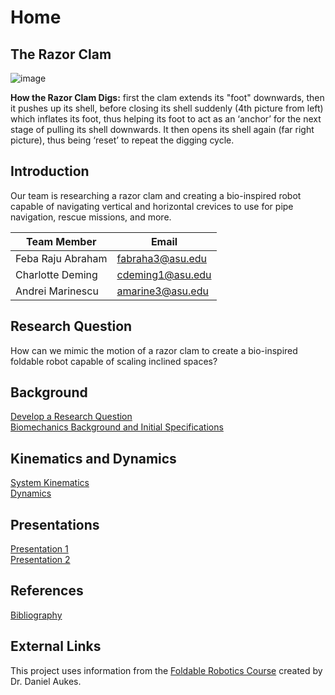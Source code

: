 # Home

## The Razor Clam

![image](https://dl0.creation.com/articles/p124/c12446/razor-clam-digs.jpg)

**How the Razor Clam Digs:** first the clam extends its "foot" downwards, then it pushes up its shell, before closing its shell suddenly (4th picture from left) which inflates its foot, thus helping its foot to act as an ‘anchor’ for the next stage of pulling its shell downwards. It then opens its shell again (far right picture), thus being ‘reset’ to repeat the digging cycle.

## Introduction

Our team is researching a razor clam and creating a bio-inspired robot capable of navigating vertical and horizontal crevices to use for pipe navigation, rescue missions, and more.

|Team Member|Email|
|---|---|
|Feba Raju Abraham|fabraha3@asu.edu|
|Charlotte Deming|cdeming1@asu.edu|
|Andrei Marinescu|amarine3@asu.edu|

## Research Question

How can we mimic the motion of a razor clam to create a bio-inspired foldable robot capable of scaling inclined spaces?

## Background

[Develop a Research Question](develop-a-research-question.md)  
[Biomechanics Background and Initial Specifications](biomechanics-background-and-initial-specifications.md) 

## Kinematics and Dynamics

[System Kinematics](https://nbviewer.jupyter.org/url/EGR557-SPR21-Team4.github.io/System_Kinematics.ipynb)  
[Dynamics](dynamicsTotal.pdf) 

## Presentations

[Presentation 1](presentation1.md)  
[Presentation 2](presentation2.md)

## References

[Bibliography](references.md)

## External Links

This project uses information from the [Foldable Robotics Course](https://egr557.github.io/) created by Dr. Daniel Aukes.
